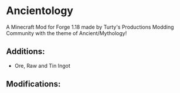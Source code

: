 # Ancientology
A Minecraft Mod for Forge 1.18 made by Turty's Productions Modding Community with the theme of Ancient/Mythology!

## Additions:
- Ore, Raw and Tin Ingot

## Modifications:
